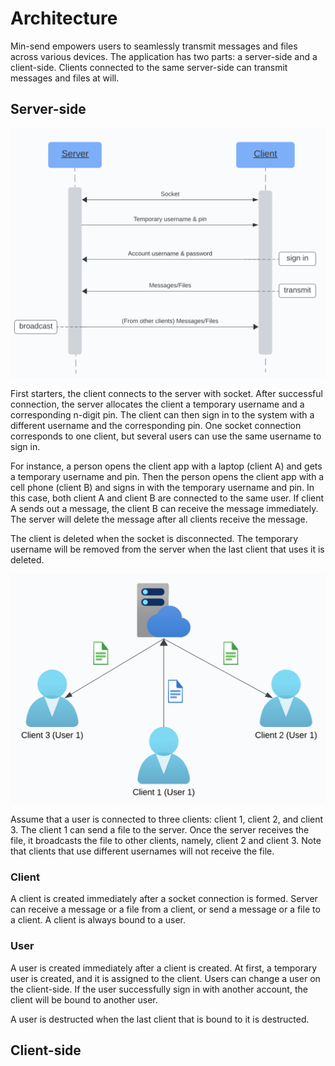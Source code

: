 # Architecture

Min-send empowers users to seamlessly transmit messages and files across various devices. The application has two parts: a server-side and a client-side. Clients connected to the same server-side can transmit messages and files at will.

## Server-side

![The relationship between the server-side and the client-side](./img/sever-client.png)

First starters, the client connects to the server with socket. After successful connection, the server allocates the client a temporary username and a corresponding n-digit pin. The client can then sign in to the system with a different username and the corresponding pin. One socket connection corresponds to one client, but several users can use the same username to sign in.

For instance, a person opens the client app with a laptop (client A) and gets a temporary username and pin. Then the person opens the client app with a cell phone (client B) and signs in with the temporary username and pin. In this case, both client A and client B are connected to the same user. If client A sends out a message, the client B can receive the message immediately. The server will delete the message after all clients receive the message.

The client is deleted when the socket is disconnected. The temporary username will be removed from the server when the last client that uses it is deleted.

![Server receives a file and broadcast to all other clients](./img/server-broadcast.png)

Assume that a user is connected to three clients: client 1, client 2, and client 3. The client 1 can send a file to the server. Once the server receives the file, it broadcasts the file to other clients, namely, client 2 and client 3. Note that clients that use different usernames will not receive the file.

### Client

A client is created immediately after a socket connection is formed. Server can receive a message or a file from a client, or send a message or a file to a client. A client is always bound to a user.

### User

A user is created immediately after a client is created. At first, a temporary user is created, and it is assigned to the client. Users can change a user on the client-side. If the user successfully sign in with another account, the client will be bound to another user.

A user is destructed when the last client that is bound to it is destructed. 

## Client-side